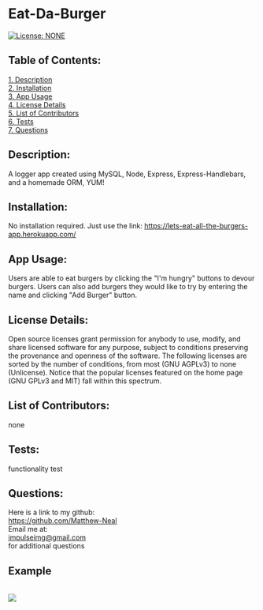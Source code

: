 # Eat-Da-Burger  
[![License: NONE](https://img.shields.io/badge/License-none-red.svg)](https://choosealicense.com/licenses/)  
 ## Table of Contents:  
[1. Description](#Description)  
[2. Installation](#Installation)  
[3. App Usage](#App-Usage)  
[4. License Details](#License-Details)  
[5. List of Contributors](#List-of-Contributors)  
[6. Tests](#Tests)  
[7. Questions](#Questions)  
## Description:
A logger app created using MySQL, Node, Express, Express-Handlebars, and a homemade ORM, YUM!
## Installation:
No installation required. Just use the link: https://lets-eat-all-the-burgers-app.herokuapp.com/
## App Usage:
Users are able to eat burgers by clicking the "I'm hungry" buttons to devour burgers. Users can also add burgers they would like to try by entering the name and clicking "Add Burger" button.
## License Details:  
 Open source licenses grant permission for anybody to use, modify, and share licensed software for any purpose, subject to conditions preserving the provenance and openness of the software. The following licenses are sorted by the number of conditions, from most (GNU AGPLv3) to none (Unlicense). Notice that the popular licenses featured on the home page (GNU GPLv3 and MIT) fall within this spectrum.   
## List of Contributors:
none
## Tests:
functionality test
## Questions:
 Here is a link to my github:  
https://github.com/Matthew-Neal  
 Email me at:  
impulseimg@gmail.com  
for additional questions
<br>

<h2>Example</h2>
<br>
<img src="Eat-Da-Burger/public/assets/images/Eat-Da-Burger_SS.png"></img>
